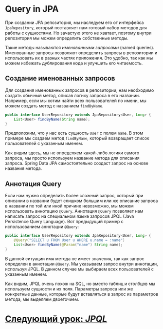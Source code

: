 # Query in JPA

При создании JPA репозитория, мы наследуем его от интерфейса `JpaRepository`, который поставляет нам готовый набор методов
для работы с сущностями. Но зачастую этого не хватает, поэтому внутри репозитория мы можем определить собственные методы.

Такие методы называются *именованными запросами* (named queries). Именованные запросы позволяют определить запросы в репозитории и
использовать их в разных частях приложения. Это удобно, так как мы можем избежать дублирования кода и улучшить его 
читаемость.

## Создание именованных запросов

Для создания именованных запросов в репозитории, нам необходимо создать обычный метод, описав логику запроса 
в его названии. Например, если мы хотим найти всех пользователей по имени, мы можем создать метод с названием `findByName`.

```java
public interface UserRepository extends JpaRepository<User, Long> {
    List<User> findByName(String name);
}
```

Предположим, что у нас есть сущность `User` с полем `name`. В этом примере мы создаем метод `findByName`, который
возвращает список пользователей с указанным именем.

Как видим здесь, мы не определяем какой-либо логики самого запроса, мы просто используем название метода для описания
запроса. Spring Data JPA самостоятельно создаст запрос на основе названия метода.

## Аннотация Query

Если нам нужно определить более сложный запрос, который при описании в названии будет слишком большим или же описание
запроса в названии по той или иной причине невозможно, мы можем использовать аннотацию `@Query`. Аннотация `@Query`
позволяет нам написать запрос на специальном языке запросов JPQL (Java Persistence Query Language). Вот предыдущий
пример с использованием аннотации `@Query`:

```java
public interface UserRepository extends JpaRepository<User, Long> {
    @Query("SELECT u FROM User u WHERE u.name = :name")
    List<User> findByName(@Param("name") String name);
}
```

В данной ситуации имя метода не имеет значения, так как запрос определен в аннотации `@Query`. Мы указываем запрос
внутри аннотации, используя JPQL. В данном случае мы выбираем всех пользователей с указанным именем.

Как видим, JPQL очень похож на SQL, но вместо таблиц и столбцов мы используем сущности и их поля. Параметры запроса или
же конкретные данные, которые будут вставляться в запрос из параметров метода, мы выделяем двоеточием.

# [**Следующий урок**: *JPQL*](jpql.md)